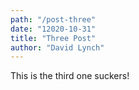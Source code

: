 ```yaml
---
path: "/post-three"
date: "12020-10-31"
title: "Three Post"
author: "David Lynch"
---
```

This is the third one suckers!